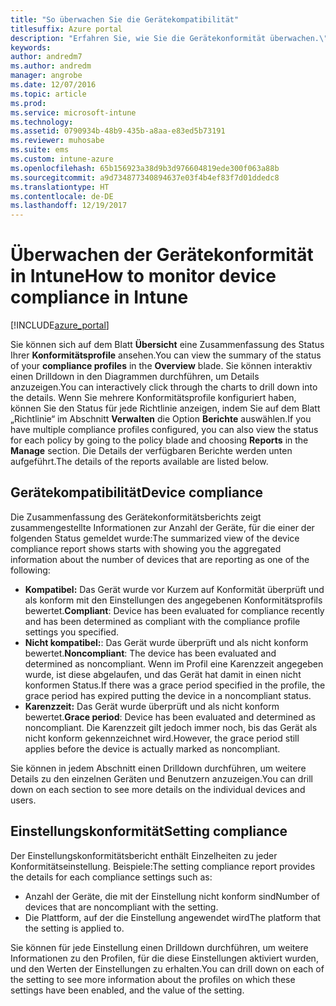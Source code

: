 ```yaml
---
title: "So überwachen Sie die Gerätekompatibilität"
titlesuffix: Azure portal
description: "Erfahren Sie, wie Sie die Gerätekonformität überwachen.\""
keywords: 
author: andredm7
ms.author: andredm
manager: angrobe
ms.date: 12/07/2016
ms.topic: article
ms.prod: 
ms.service: microsoft-intune
ms.technology: 
ms.assetid: 0790934b-48b9-435b-a8aa-e83ed5b73191
ms.reviewer: muhosabe
ms.suite: ems
ms.custom: intune-azure
ms.openlocfilehash: 65b156923a38d9b3d976604819ede300f063a88b
ms.sourcegitcommit: a9d734877340894637e03f4b4ef83f7d01ddedc8
ms.translationtype: HT
ms.contentlocale: de-DE
ms.lasthandoff: 12/19/2017
---
```

# <a name="how-to-monitor-device-compliance-in-intune"></a><span data-ttu-id="03975-103">Überwachen der Gerätekonformität in Intune</span><span class="sxs-lookup"><span data-stu-id="03975-103">How to monitor device compliance in Intune</span></span>

[!INCLUDE[azure_portal](./includes/azure_portal.md)]

<span data-ttu-id="03975-104">Sie können sich auf dem Blatt **Übersicht** eine Zusammenfassung des Status Ihrer **Konformitätsprofile** ansehen.</span><span class="sxs-lookup"><span data-stu-id="03975-104">You can view the summary of the status of your **compliance profiles** in the **Overview** blade.</span></span>
<span data-ttu-id="03975-105">Sie können interaktiv einen Drilldown in den Diagrammen durchführen, um Details anzuzeigen.</span><span class="sxs-lookup"><span data-stu-id="03975-105">You can interactively click through the charts to drill down into the details.</span></span> <span data-ttu-id="03975-106">Wenn Sie mehrere Konformitätsprofile konfiguriert haben, können Sie den Status für jede Richtlinie anzeigen, indem Sie auf dem Blatt „Richtlinie“ im Abschnitt **Verwalten** die Option **Berichte** auswählen.</span><span class="sxs-lookup"><span data-stu-id="03975-106">If you have multiple compliance profiles configured, you can also view the status for each policy by going to the policy blade and choosing **Reports** in the **Manage** section.</span></span>  <span data-ttu-id="03975-107">Die Details der verfügbaren Berichte werden unten aufgeführt.</span><span class="sxs-lookup"><span data-stu-id="03975-107">The details of the reports available are listed below.</span></span>

##  <a name="device-compliance"></a><span data-ttu-id="03975-108">Gerätekompatibilität</span><span class="sxs-lookup"><span data-stu-id="03975-108">Device compliance</span></span>

<span data-ttu-id="03975-109">Die Zusammenfassung des Gerätekonformitätsberichts zeigt zusammengestellte Informationen zur Anzahl der Geräte, für die einer der folgenden Status gemeldet wurde:</span><span class="sxs-lookup"><span data-stu-id="03975-109">The summarized view of the device compliance report shows starts with showing you the aggregated information about the number of devices that are reporting as one of the following:</span></span>

- <span data-ttu-id="03975-110">**Kompatibel:** Das Gerät wurde vor Kurzem auf Konformität überprüft und als konform mit den Einstellungen des angegebenen Konformitätsprofils bewertet.</span><span class="sxs-lookup"><span data-stu-id="03975-110">**Compliant**: Device has been evaluated for compliance recently and has been determined as compliant with the compliance profile settings you specified.</span></span>
- <span data-ttu-id="03975-111">**Nicht kompatibel:**: Das Gerät wurde überprüft und als nicht konform bewertet.</span><span class="sxs-lookup"><span data-stu-id="03975-111">**Noncompliant**: The device has been evaluated and determined as noncompliant.</span></span>  <span data-ttu-id="03975-112">Wenn im Profil eine Karenzzeit angegeben wurde, ist diese abgelaufen, und das Gerät hat damit in einen nicht konformen Status.</span><span class="sxs-lookup"><span data-stu-id="03975-112">If there was a grace period specified in the profile, the grace period has expired putting the device in a noncompliant status.</span></span>
- <span data-ttu-id="03975-113">**Karenzzeit:** Das Gerät wurde überprüft und als nicht konform bewertet.</span><span class="sxs-lookup"><span data-stu-id="03975-113">**Grace period**: Device has been evaluated and determined as noncompliant.</span></span> <span data-ttu-id="03975-114">Die Karenzzeit gilt jedoch immer noch, bis das Gerät als nicht konform gekennzeichnet wird.</span><span class="sxs-lookup"><span data-stu-id="03975-114">However, the grace period still applies before the device is actually marked as noncompliant.</span></span>

<span data-ttu-id="03975-115">Sie können in jedem Abschnitt einen Drilldown durchführen, um weitere Details zu den einzelnen Geräten und Benutzern anzuzeigen.</span><span class="sxs-lookup"><span data-stu-id="03975-115">You can drill down on each section to see more details on the individual devices and users.</span></span>

## <a name="setting-compliance"></a><span data-ttu-id="03975-116">Einstellungskonformität</span><span class="sxs-lookup"><span data-stu-id="03975-116">Setting compliance</span></span>

<span data-ttu-id="03975-117">Der Einstellungskonformitätsbericht enthält Einzelheiten zu jeder Konformitätseinstellung. Beispiele:</span><span class="sxs-lookup"><span data-stu-id="03975-117">The setting compliance report provides the details for each compliance settings such as:</span></span>

- <span data-ttu-id="03975-118">Anzahl der Geräte, die mit der Einstellung nicht konform sind</span><span class="sxs-lookup"><span data-stu-id="03975-118">Number of devices that are noncompliant with the setting.</span></span>
- <span data-ttu-id="03975-119">Die Plattform, auf der die Einstellung angewendet wird</span><span class="sxs-lookup"><span data-stu-id="03975-119">The platform that the setting is applied to.</span></span>

<span data-ttu-id="03975-120">Sie können für jede Einstellung einen Drilldown durchführen, um weitere Informationen zu den Profilen, für die diese Einstellungen aktiviert wurden, und den Werten der Einstellungen zu erhalten.</span><span class="sxs-lookup"><span data-stu-id="03975-120">You can drill down on each of the setting to see more information about the profiles on which these settings have been enabled, and the value of the setting.</span></span>

